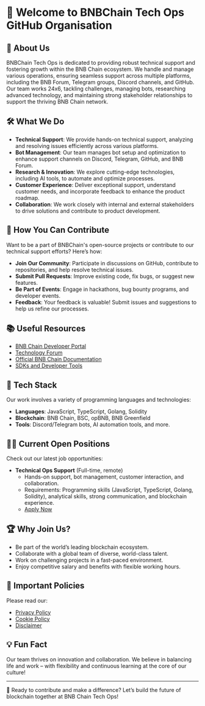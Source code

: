 # 👋 Welcome to BNBChain Tech Ops GitHub Organisation

## 🚀 About Us
BNBChain Tech Ops is dedicated to providing robust technical support and fostering growth within the BNB Chain ecosystem. We handle and manage various operations, ensuring seamless support across multiple platforms, including the BNB Forum, Telegram groups, Discord channels, and GitHub. Our team works 24x6, tackling challenges, managing bots, researching advanced technology, and maintaining strong stakeholder relationships to support the thriving BNB Chain network.

## 🛠️ What We Do
- **Technical Support**: We provide hands-on technical support, analyzing and resolving issues efficiently across various platforms.
- **Bot Management**: Our team manages bot setup and optimization to enhance support channels on Discord, Telegram, GitHub, and BNB Forum.
- **Research & Innovation**: We explore cutting-edge technologies, including AI tools, to automate and optimize processes.
- **Customer Experience**: Deliver exceptional support, understand customer needs, and incorporate feedback to enhance the product roadmap.
- **Collaboration**: We work closely with internal and external stakeholders to drive solutions and contribute to product development.

## 🌈 How You Can Contribute
Want to be a part of BNBChain's open-source projects or contribute to our technical support efforts? Here’s how:
- **Join Our Community**: Participate in discussions on GitHub, contribute to repositories, and help resolve technical issues.
- **Submit Pull Requests**: Improve existing code, fix bugs, or suggest new features.
- **Be Part of Events**: Engage in hackathons, bug bounty programs, and developer events.
- **Feedback**: Your feedback is valuable! Submit issues and suggestions to help us refine our processes.

## 📚 Useful Resources
- [BNB Chain Developer Portal](https://developer.bnbchain.org)
- [Technology Forum](https://techforum.bnbchain.org)
- [Official BNB Chain Documentation](https://docs.bnbchain.org)
- [SDKs and Developer Tools](https://developer.bnbchain.org/tools)

## 🔧 Tech Stack
Our work involves a variety of programming languages and technologies:
- **Languages**: JavaScript, TypeScript, Golang, Solidity
- **Blockchain**: BNB Chain, BSC, opBNB, BNB Greenfield
- **Tools**: Discord/Telegram bots, AI automation tools, and more.

## 👩‍💻 Current Open Positions
Check out our latest job opportunities:
- **Technical Ops Support** (Full-time, remote)
  - Hands-on support, bot management, customer interaction, and collaboration.
  - Requirements: Programming skills (JavaScript, TypeScript, Golang, Solidity), analytical skills, strong communication, and blockchain experience.
  - [Apply Now](#)

## 🏆 Why Join Us?
- Be part of the world’s leading blockchain ecosystem.
- Collaborate with a global team of diverse, world-class talent.
- Work on challenging projects in a fast-paced environment.
- Enjoy competitive salary and benefits with flexible working hours.

## 📝 Important Policies
Please read our:
- [Privacy Policy](https://www.bnbchain.org/privacy-policy)
- [Cookie Policy](https://www.bnbchain.org/cookie-policy)
- [Disclaimer](https://www.bnbchain.org/disclaimer)

## 💡 Fun Fact
Our team thrives on innovation and collaboration. We believe in balancing life and work – with flexibility and continuous learning at the core of our culture!

---

👋 Ready to contribute and make a difference? Let’s build the future of blockchain together at BNB Chain Tech Ops!
